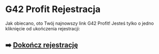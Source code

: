 # G42 Profit Rejestracja

Jak obiecano, oto Twój najnowszy link G42 Profit! Jesteś tylko o jedno kliknięcie od ukończenia rejestracji:

## ➡️ [Dokończ rejestrację](https://t.co/AbInNqGd8v)